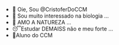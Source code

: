 - 👋 Oie, Sou @CristoferDoCCM
- 👀 Sou muito interessado na biologia ...
- 🌱 AMO A NATUREZA ...
- :sleeping:Estudar DEMAISS não e meu forte ...
- :star_struck:Aluno do CCM




<!---
CristoferDoCCM/CristoferDoCCM is a ✨ special ✨ repository because its `README.md` (this file) appears on your GitHub profile.
You can click the Preview link to take a look at your changes.
--->
